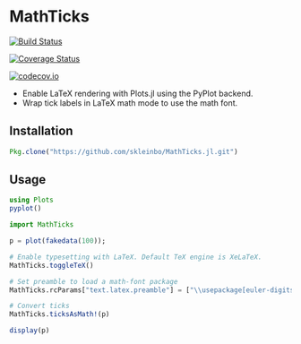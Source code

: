 # MathTicks

[![Build Status](https://travis-ci.org/skleinbo/MathTicks.jl.svg?branch=master)](https://travis-ci.org/skleinbo/MathTicks.jl)

[![Coverage Status](https://coveralls.io/repos/skleinbo/MathTicks.jl/badge.svg?branch=master&service=github)](https://coveralls.io/github/skleinbo/MathTicks.jl?branch=master)

[![codecov.io](http://codecov.io/github/skleinbo/MathTicks.jl/coverage.svg?branch=master)](http://codecov.io/github/skleinbo/MathTicks.jl?branch=master)

* Enable LaTeX rendering with Plots.jl using the PyPlot backend. 
* Wrap tick labels in LaTeX math mode to use the math font.

## Installation
```julia
Pkg.clone("https://github.com/skleinbo/MathTicks.jl.git")
```
## Usage
```julia
using Plots
pyplot()

import MathTicks

p = plot(fakedata(100));

# Enable typesetting with LaTeX. Default TeX engine is XeLaTeX.
MathTicks.toggleTeX()

# Set preamble to load a math-font package
MathTicks.rcParams["text.latex.preamble"] = ["\\usepackage[euler-digits]{eulervm}"]

# Convert ticks
MathTicks.ticksAsMath!(p)

display(p)
```